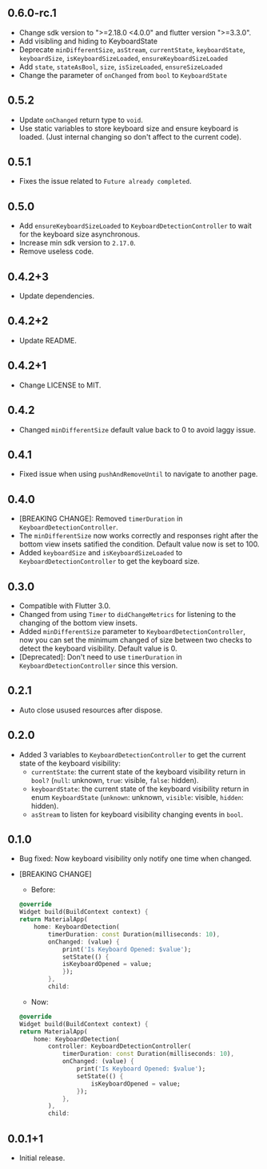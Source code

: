 ## 0.6.0-rc.1

* Change sdk version to ">=2.18.0 <4.0.0" and flutter version ">=3.3.0".
* Add visibling and hiding to KeyboardState
* Deprecate `minDifferentSize`, `asStream`, `currentState`, `keyboardState`, `keyboardSize`, `isKeyboardSizeLoaded`, `ensureKeyboardSizeLoaded`
* Add `state`, `stateAsBool`, `size`, `isSizeLoaded`, `ensureSizeLoaded`
* Change the parameter of `onChanged` from `bool` to `KeyboardState`

## 0.5.2

* Update `onChanged` return type to `void`.
* Use static variables to store keyboard size and ensure keyboard is loaded. (Just internal changing so don't affect to the current code).

## 0.5.1

* Fixes the issue related to `Future already completed`.

## 0.5.0

* Add `ensureKeyboardSizeLoaded` to `KeyboardDetectionController` to wait for the keyboard size asynchronous.
* Increase min sdk version to `2.17.0`.
* Remove useless code.

## 0.4.2+3

* Update dependencies.

## 0.4.2+2

* Update README.

## 0.4.2+1

* Change LICENSE to MIT.

## 0.4.2

* Changed `minDifferentSize` default value back to 0 to avoid laggy issue.

## 0.4.1

* Fixed issue when using `pushAndRemoveUntil` to navigate to another page.

## 0.4.0

* [BREAKING CHANGE]: Removed `timerDuration` in `KeyboardDetectionController`.
* The `minDifferentSize` now works correctly and responses right after the bottom view insets satified the condition. Default value now is set to 100.
* Added `keyboardSize` and `isKeyboardSizeLoaded` to `KeyboardDetectionController` to get the keyboard size.

## 0.3.0

* Compatible with Flutter 3.0.
* Changed from using `Timer` to `didChangeMetrics` for listening to the changing of the bottom view insets.
* Added `minDifferentSize` parameter to `KeyboardDetectionController`, now you can set the minimum changed of size between two checks to detect the keyboard visibility. Default value is 0.
* [Deprecated]: Don't need to use `timerDuration` in `KeyboardDetectionController` since this version.

## 0.2.1

* Auto close usused resources after dispose.

## 0.2.0

* Added 3 variables to `KeyboardDetectionController` to get the current state of the keyboard visibility:
  * `currentState`: the current state of the keyboard visibility return in `bool?` (`null`: unknown, `true`: visible, `false`: hidden).
  * `keyboardState`: the current state of the keyboard visibility return in enum `KeyboardState` (`unknown`: unknown, `visible`: visible, `hidden`: hidden).
  * `asStream` to listen for keyboard visibility changing events in `bool`.

## 0.1.0

* Bug fixed: Now keyboard visibility only notify one time when changed.

* [BREAKING CHANGE]

  * Before:

  ``` dart
  @override
  Widget build(BuildContext context) {
  return MaterialApp(
      home: KeyboardDetection(
          timerDuration: const Duration(milliseconds: 10),
          onChanged: (value) {
              print('Is Keyboard Opened: $value');
              setState(() {
              isKeyboardOpened = value;
              });
          },
          child:
  ```

  * Now:

  ``` dart
  @override
  Widget build(BuildContext context) {
  return MaterialApp(
      home: KeyboardDetection(
          controller: KeyboardDetectionController(
              timerDuration: const Duration(milliseconds: 10),
              onChanged: (value) {
                  print('Is Keyboard Opened: $value');
                  setState(() {
                      isKeyboardOpened = value;
                  });
              },
          ),
          child:
  ```

## 0.0.1+1

* Initial release.
